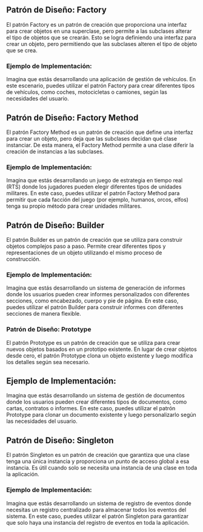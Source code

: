 ## Patrón de Diseño: Factory
El patrón Factory es un patrón de creación que proporciona una interfaz para crear objetos en una superclase, pero permite a las subclases alterar el tipo de objetos que se crearán. Esto se logra definiendo una interfaz para crear un objeto, pero permitiendo que las subclases alteren el tipo de objeto que se crea.

### Ejemplo de Implementación:
Imagina que estás desarrollando una aplicación de gestión de vehículos. En este escenario, puedes utilizar el patrón Factory para crear diferentes tipos de vehículos, como coches, motocicletas o camiones, según las necesidades del usuario.


## Patrón de Diseño: Factory Method
El patrón Factory Method es un patrón de creación que define una interfaz para crear un objeto, pero deja que las subclases decidan qué clase instanciar. De esta manera, el Factory Method permite a una clase diferir la creación de instancias a las subclases.

### Ejemplo de Implementación:
Imagina que estás desarrollando un juego de estrategia en tiempo real (RTS) donde los jugadores pueden elegir diferentes tipos de unidades militares. En este caso, puedes utilizar el patrón Factory Method para permitir que cada facción del juego (por ejemplo, humanos, orcos, elfos) tenga su propio método para crear unidades militares.

## Patrón de Diseño: Builder
El patrón Builder es un patrón de creación que se utiliza para construir objetos complejos paso a paso. Permite crear diferentes tipos y representaciones de un objeto utilizando el mismo proceso de construcción.

### Ejemplo de Implementación:
Imagina que estás desarrollando un sistema de generación de informes donde los usuarios pueden crear informes personalizados con diferentes secciones, como encabezado, cuerpo y pie de página. En este caso, puedes utilizar el patrón Builder para construir informes con diferentes secciones de manera flexible.

### Patrón de Diseño: Prototype
El patrón Prototype es un patrón de creación que se utiliza para crear nuevos objetos basados en un prototipo existente. En lugar de crear objetos desde cero, el patrón Prototype clona un objeto existente y luego modifica los detalles según sea necesario.

## Ejemplo de Implementación:
Imagina que estás desarrollando un sistema de gestión de documentos donde los usuarios pueden crear diferentes tipos de documentos, como cartas, contratos o informes. En este caso, puedes utilizar el patrón Prototype para clonar un documento existente y luego personalizarlo según las necesidades del usuario.

## Patrón de Diseño: Singleton
El patrón Singleton es un patrón de creación que garantiza que una clase tenga una única instancia y proporciona un punto de acceso global a esa instancia. Es útil cuando solo se necesita una instancia de una clase en toda la aplicación.

### Ejemplo de Implementación:
Imagina que estás desarrollando un sistema de registro de eventos donde necesitas un registro centralizado para almacenar todos los eventos del sistema. En este caso, puedes utilizar el patrón Singleton para garantizar que solo haya una instancia del registro de eventos en toda la aplicación.